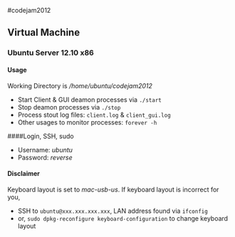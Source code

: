 #codejam2012

## Virtual Machine
### Ubuntu Server 12.10 x86

#### Usage
Working Directory is */home/ubuntu/codejam2012*
- Start Client & GUI deamon processes via `./start`
- Stop deamon processes via `./stop`
- Process stout log files: `client.log` & `client_gui.log`
- Other usages to monitor processes: `forever -h`

####Login, SSH, sudo
- Username: *ubuntu*
- Password: *reverse*

#### Disclaimer
Keyboard layout is set to *mac-usb-us*.
If keyboard layout is incorrect for you,
- SSH to `ubuntu@xxx.xxx.xxx.xxx`, LAN address found via `ifconfig`
- or, `sudo dpkg-reconfigure keyboard-configuration` to change keyboard layout

